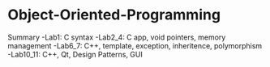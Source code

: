 # Object-Oriented-Programming
Summary
  -Lab1: C syntax
  -Lab2_4: C app, void pointers, memory management 
  -Lab6_7: C++, template, exception, inheritence, polymorphism 
  -Lab10_11: C++, Qt, Design Patterns, GUI 
